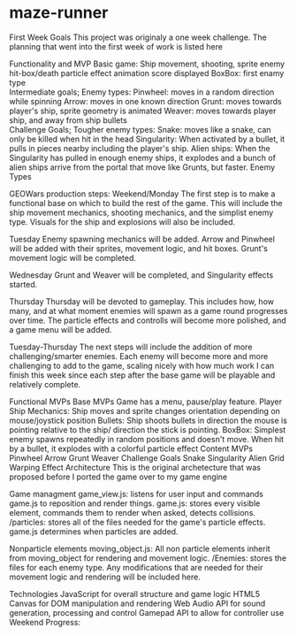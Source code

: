 # maze-runner

First Week Goals
This project was originaly a one week challenge. The planning that went into the first week of work is listed here

Functionality and MVP
Basic game: 
Ship movement, shooting, sprite
enemy hit-box/death particle effect animation
score displayed
BoxBox: first enamy type  
Intermediate goals; Enemy types:
Pinwheel: moves in a random direction while spinning
Arrow: moves in one known direction
Grunt: moves towards player's ship, sprite geometry is animated
Weaver: moves towards player ship, and away from ship bullets  
Challenge Goals; Tougher enemy types:
Snake: moves like a snake, can only be killed when hit in the head
Singularity: When activated by a bullet, it pulls in pieces nearby including the player's ship. 
Alien ships: When the Singularity has pulled in enough enemy ships, it explodes and a bunch of alien ships arrive from the portal that move like Grunts, but faster.
Enemy Types

GEOWars production steps: 
Weekend/Monday
The first step is to make a functional base on which to build the rest of the game. This will include the ship movement mechanics, shooting mechanics, and the simplist enemy type. Visuals for the ship and explosions will also be included.

Tuesday
Enemy spawning mechanics will be added. Arrow and Pinwheel will be added with their sprites, movement logic, and hit boxes. Grunt's movement logic will be completed.

Wednesday
Grunt and Weaver will be completed, and Singularity effects started.

Thursday
Thursday will be devoted to gameplay. This includes how, how many, and at what moment enemies will spawn as a game round progresses over time. The particle effects and controlls will become more polished, and a game menu will be added.

Tuesday-Thursday
The next steps will include the addition of more challenging/smarter enemies. Each enemy will become more and more challenging to add to the game, scaling nicely with how much work I can finish this week since each step after the base game will be playable and relatively complete.

Functional MVPs
Base MVPs
 Game has a menu, pause/play feature.
 Player Ship Mechanics: Ship moves and sprite changes orientation depending on mouse/joystick position
 Bullets: Ship shoots bullets in direction the mouse is pointing relative to the ship/ direction the stick is pointing.
 BoxBox: Simplest enemy spawns repeatedly in random positions and doesn't move. When hit by a bullet, it explodes with a colorful particle effect
Content MVPs
 Pinwheel
 Arrow
 Grunt
 Weaver
Challenge Goals
 Snake
 Singularity
 Alien
 Grid Warping Effect
Architecture
This is the original archetecture that was proposed before I ported the game over to my game engine

Game managment
game_view.js: listens for user input and commands game.js to reposition and render things. game.js: stores every visible element, commands them to render when asked, detects collisions. /particles: stores all of the files needed for the game's particle effects. game.js determines when particles are added.

Nonparticle elements
moving_object.js: All non particle elements inherit from moving_object for rendering and movement logic. /Enemies: stores the files for each enemy type. Any modifications that are needed for their movement logic and rendering will be included here.

Technologies
JavaScript for overall structure and game logic
HTML5 Canvas for DOM manipulation and rendering
Web Audio API for sound generation, processing and control
Gamepad API to allow for controller use
Weekend Progress:
